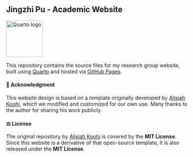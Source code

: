 ## Jingzhi Pu - Academic Website

<p align="left">
  <img src="https://quarto.org/quarto.png" alt="Quarto logo" width="100">
</p>

This repository contains the source files for my research group website, built using [Quarto](https://quarto.org/) and hosted via [GitHub Pages](https://pages.github.com/). 

#### 🙏 Acknowledgment

This website design is based on a template originally developed by [Alisiah Koohi](https://github.com/alisiahkoohi/alisiahkoohi.github.io), which we modified and customized for our own use. 
Many thanks to the author for sharing his work publicly.

#### ⚖️ License

The original repository by [Alisiah Koohi](https://github.com/alisiahkoohi/alisiahkoohi.github.io) is covered by the **MIT License**.  
Since this website is a derivative of that open-source template, it is also released under the **MIT License**.
